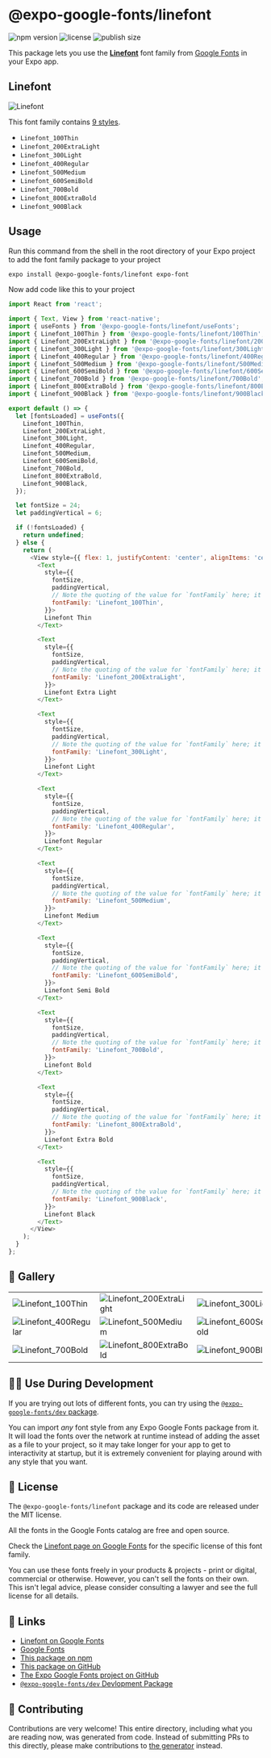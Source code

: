 # @expo-google-fonts/linefont

![npm version](https://flat.badgen.net/npm/v/@expo-google-fonts/linefont)
![license](https://flat.badgen.net/github/license/expo/google-fonts)
![publish size](https://flat.badgen.net/packagephobia/install/@expo-google-fonts/linefont)

This package lets you use the [**Linefont**](https://fonts.google.com/specimen/Linefont) font family from [Google Fonts](https://fonts.google.com/) in your Expo app.

## Linefont

![Linefont](./font-family.png)

This font family contains [9 styles](#-gallery).

- `Linefont_100Thin`
- `Linefont_200ExtraLight`
- `Linefont_300Light`
- `Linefont_400Regular`
- `Linefont_500Medium`
- `Linefont_600SemiBold`
- `Linefont_700Bold`
- `Linefont_800ExtraBold`
- `Linefont_900Black`

## Usage

Run this command from the shell in the root directory of your Expo project to add the font family package to your project
```sh
expo install @expo-google-fonts/linefont expo-font
```

Now add code like this to your project
```js
import React from 'react';

import { Text, View } from 'react-native';
import { useFonts } from '@expo-google-fonts/linefont/useFonts';
import { Linefont_100Thin } from '@expo-google-fonts/linefont/100Thin';
import { Linefont_200ExtraLight } from '@expo-google-fonts/linefont/200ExtraLight';
import { Linefont_300Light } from '@expo-google-fonts/linefont/300Light';
import { Linefont_400Regular } from '@expo-google-fonts/linefont/400Regular';
import { Linefont_500Medium } from '@expo-google-fonts/linefont/500Medium';
import { Linefont_600SemiBold } from '@expo-google-fonts/linefont/600SemiBold';
import { Linefont_700Bold } from '@expo-google-fonts/linefont/700Bold';
import { Linefont_800ExtraBold } from '@expo-google-fonts/linefont/800ExtraBold';
import { Linefont_900Black } from '@expo-google-fonts/linefont/900Black';

export default () => {
  let [fontsLoaded] = useFonts({
    Linefont_100Thin,
    Linefont_200ExtraLight,
    Linefont_300Light,
    Linefont_400Regular,
    Linefont_500Medium,
    Linefont_600SemiBold,
    Linefont_700Bold,
    Linefont_800ExtraBold,
    Linefont_900Black,
  });

  let fontSize = 24;
  let paddingVertical = 6;

  if (!fontsLoaded) {
    return undefined;
  } else {
    return (
      <View style={{ flex: 1, justifyContent: 'center', alignItems: 'center' }}>
        <Text
          style={{
            fontSize,
            paddingVertical,
            // Note the quoting of the value for `fontFamily` here; it expects a string!
            fontFamily: 'Linefont_100Thin',
          }}>
          Linefont Thin
        </Text>

        <Text
          style={{
            fontSize,
            paddingVertical,
            // Note the quoting of the value for `fontFamily` here; it expects a string!
            fontFamily: 'Linefont_200ExtraLight',
          }}>
          Linefont Extra Light
        </Text>

        <Text
          style={{
            fontSize,
            paddingVertical,
            // Note the quoting of the value for `fontFamily` here; it expects a string!
            fontFamily: 'Linefont_300Light',
          }}>
          Linefont Light
        </Text>

        <Text
          style={{
            fontSize,
            paddingVertical,
            // Note the quoting of the value for `fontFamily` here; it expects a string!
            fontFamily: 'Linefont_400Regular',
          }}>
          Linefont Regular
        </Text>

        <Text
          style={{
            fontSize,
            paddingVertical,
            // Note the quoting of the value for `fontFamily` here; it expects a string!
            fontFamily: 'Linefont_500Medium',
          }}>
          Linefont Medium
        </Text>

        <Text
          style={{
            fontSize,
            paddingVertical,
            // Note the quoting of the value for `fontFamily` here; it expects a string!
            fontFamily: 'Linefont_600SemiBold',
          }}>
          Linefont Semi Bold
        </Text>

        <Text
          style={{
            fontSize,
            paddingVertical,
            // Note the quoting of the value for `fontFamily` here; it expects a string!
            fontFamily: 'Linefont_700Bold',
          }}>
          Linefont Bold
        </Text>

        <Text
          style={{
            fontSize,
            paddingVertical,
            // Note the quoting of the value for `fontFamily` here; it expects a string!
            fontFamily: 'Linefont_800ExtraBold',
          }}>
          Linefont Extra Bold
        </Text>

        <Text
          style={{
            fontSize,
            paddingVertical,
            // Note the quoting of the value for `fontFamily` here; it expects a string!
            fontFamily: 'Linefont_900Black',
          }}>
          Linefont Black
        </Text>
      </View>
    );
  }
};

```

## 🔡 Gallery


||||
|-|-|-|
|![Linefont_100Thin](.//100Thin/Linefont_100Thin.ttf.png)|![Linefont_200ExtraLight](.//200ExtraLight/Linefont_200ExtraLight.ttf.png)|![Linefont_300Light](.//300Light/Linefont_300Light.ttf.png)||
|![Linefont_400Regular](.//400Regular/Linefont_400Regular.ttf.png)|![Linefont_500Medium](.//500Medium/Linefont_500Medium.ttf.png)|![Linefont_600SemiBold](.//600SemiBold/Linefont_600SemiBold.ttf.png)||
|![Linefont_700Bold](.//700Bold/Linefont_700Bold.ttf.png)|![Linefont_800ExtraBold](.//800ExtraBold/Linefont_800ExtraBold.ttf.png)|![Linefont_900Black](.//900Black/Linefont_900Black.ttf.png)||


## 👩‍💻 Use During Development

If you are trying out lots of different fonts, you can try using the [`@expo-google-fonts/dev` package](https://github.com/expo/google-fonts/tree/master/font-packages/dev#readme).

You can import *any* font style from any Expo Google Fonts package from it. It will load the fonts
over the network at runtime instead of adding the asset as a file to your project, so it may take longer
for your app to get to interactivity at startup, but it is extremely convenient
for playing around with any style that you want.

## 📖 License

The `@expo-google-fonts/linefont` package and its code are released under the MIT license.

All the fonts in the Google Fonts catalog are free and open source.

Check the [Linefont page on Google Fonts](https://fonts.google.com/specimen/Linefont) for the specific license of this font family.

You can use these fonts freely in your products & projects - print or digital, commercial or otherwise. However, you can't sell the fonts on their own. This isn't legal advice, please consider consulting a lawyer and see the full license for all details.

## 🔗 Links

- [Linefont on Google Fonts](https://fonts.google.com/specimen/Linefont)
- [Google Fonts](https://fonts.google.com/)
- [This package on npm](https://www.npmjs.com/package/@expo-google-fonts/linefont)
- [This package on GitHub](https://github.com/expo/google-fonts/tree/master/font-packages/linefont)
- [The Expo Google Fonts project on GitHub](https://github.com/expo/google-fonts)
- [`@expo-google-fonts/dev` Devlopment Package](https://github.com/expo/google-fonts/tree/master/font-packages/dev)

## 🤝 Contributing

Contributions are very welcome! This entire directory, including what you are reading now, was generated from code. Instead of submitting PRs to this directly, please make contributions to [the generator](https://github.com/expo/google-fonts/tree/master/packages/generator) instead.
